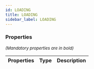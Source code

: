 ```yaml
---
id: LOADING
title: LOADING
sidebar_label: LOADING
---
```




### Properties

<font size="2"><i>(Mandatory properties are in bold)</i></font>

| Properties | Type | Description |
| --------- | ---- | ----------- |
